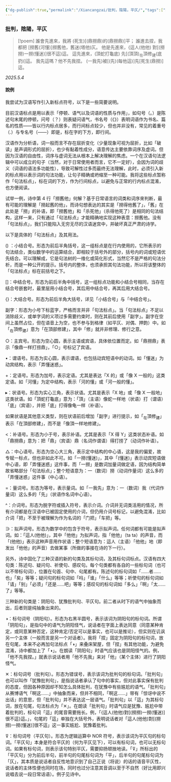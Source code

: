 ```yaml
---
{"dg-publish":true,"permalink":"/Xiancangzai/批判，陰陽，平仄/","tags":["格律","平仄","李去兹"],"created":"2025-04-29T18:11:07.118+08:00"}
---
```



### 批判，陰陽，平仄

> [!poem]
誰會<span class="symbol" data-symbol="▸">先</span><span class="symbol" data-symbol="•">進</span><span class="symbol" data-symbol="<">來</span>，我<span class="symbol" data-symbol="▸">將</span>
<span class="symbol" data-symbol="•">(</span>死生)<span class="symbol" data-symbol="○">[</span><span class="symbol" data-symbol="+">(</span><span class="symbol" data-symbol="▸">鼎</span><span class="symbol" data-symbol="•">撈</span><span class="symbol" data-symbol="○">鼎</span>)的<span class="symbol" data-symbol="△">(</span><span class="symbol" data-symbol="•">鼎</span><span class="symbol" data-symbol="<">撈</span><span class="symbol" data-symbol="○">鼎</span>)]<span class="symbol" data-symbol="⊽">平</span>；
誰進去<span class="symbol" data-symbol="◑">捏</span>，我都<span class="symbol" data-symbol="^">把</span>
<span class="symbol" data-symbol="○">[</span><span class="symbol" data-symbol="•">撈</span><span class="symbol" data-symbol="+">舊</span><span class="symbol" data-symbol="○">(</span><span class="symbol" data-symbol="+">河</span><span class="symbol" data-symbol="△">懂</span>)]<span class="symbol" data-symbol="•">撈</span><span class="symbol" data-symbol="<">舊</span><span class="symbol" data-symbol="○">他</span>，<span class="symbol" data-symbol="•">舊</span><span class="symbol" data-symbol="<">迷</span><span class="symbol" data-symbol="○">(</span><span class="symbol" data-symbol="+">塔</span><span class="symbol" data-symbol="△">他</span>)<span class="symbol" data-symbol="⊽">仄</span>。
他是先進來，{這人<span class="symbol" data-symbol="▸">(</span><span class="symbol" data-symbol="∋">他</span><span class="symbol" data-symbol="∋">他</span>)
<span class="symbol" data-symbol="^">對</span><span class="symbol" data-symbol="○">[</span><span class="symbol" data-symbol="+">(</span><span class="symbol" data-symbol="∋">撈</span><span class="symbol" data-symbol="∋">撈</span>)一<span class="symbol" data-symbol="=">撈</span><span class="symbol" data-symbol="△">(</span><span class="symbol" data-symbol="•">懂</span><span class="symbol" data-symbol="○">迷</span>)]很不<span class="symbol" data-symbol="+">這</span>}<span class="symbol" data-symbol="✕">這</span>。
<span class="symbol" data-symbol="○">這</span>先進來，<span class="symbol" data-symbol="○">(</span><span class="symbol" data-symbol="○">頂</span><span class="symbol" data-symbol="▸">蛇</span><span class="symbol" data-symbol="•">打</span><span class="symbol" data-symbol="<">龜</span><span class="symbol" data-symbol="○">底</span>)
<span class="symbol" data-symbol="▸">先</span><span class="symbol" data-symbol="•">[</span><span class="symbol" data-symbol="○">(</span><span class="symbol" data-symbol="•">頂</span><span class="symbol" data-symbol="○">頂</span>)<sub>在</sub><span class="symbol" data-symbol="▸">頂</span><span class="symbol" data-symbol="•">修</span><sub>建</sub><span class="symbol" data-symbol="○">(</span><span class="symbol" data-symbol="+">底</span><span class="symbol" data-symbol="△">扔</span>)]<span class="symbol" data-symbol="✕">這</span>。
我先<span class="symbol" data-symbol="•">這</span>嗎？他不先<span class="symbol" data-symbol="•">我</span><span class="symbol" data-symbol="◑">捏</span>。
<span class="symbol" data-symbol="○">(</span>一<span class="symbol" data-symbol="=">我</span><span class="symbol" data-symbol="△">先</span>)<span class="symbol" data-symbol="^">被</span><span class="symbol" data-symbol="○">[</span><span class="symbol" data-symbol="+">(</span><span class="symbol" data-symbol="∋">先</span>)<span class="symbol" data-symbol="△">(</span>每<span class="symbol" data-symbol="=">他</span><span class="symbol" data-symbol="△">這</span>)]<span class="symbol" data-symbol="▸">先</span><span class="symbol" data-symbol="•">[</span><span class="symbol" data-symbol="•">死</span><span class="symbol" data-symbol="<">生</span><span class="symbol" data-symbol="○">(</span><span class="symbol" data-symbol="+">鼎</span><span class="symbol" data-symbol="△">撈</span>)]<span class="symbol" data-symbol="✕">這</span>。

<cite>2025.5.4</cite>

#### 說例

我尝试为汉语写作引入新标点符号，以下是一些简要说明。

目前汉语标点是用以表示「停顿、语气以及词语的性质与作用」，如句号（。）是陈述句末尾的停顿，问号（？）则表疑问语气，书名号（《》）表明词语作为书名、篇名的性质——皆以行内标点居多，而行间标点较少，但也并非没有，常见的着重号（.）与专名号（——）即是，标在字的下方，即行间。

汉语作为分析语，词一般而言不存在屈折变化（少量现象可视为屈折，比如「破读」是声调形式的屈折），也少有黏着性成分，语意传达主要依靠词序及虚词。但因为汉语的自由性，词序与虚词无法从根本上解决理解的焦虑。一个在汉语句法逻辑中可以成立的句子（当然，对于日常使用者而言，它不一定好），会因为词的歧义（词语的语法多功能性），导致可解性过多而最终无法理解，此时，必须引入新的标点用以表示词的句法功能，让句子精确或坍缩至一种可能。我将这些标点暂称作「句法标点」，标在词的下方，作为行间标点，以避免与正常的行内标点混淆，也方便阅读。

试举一例，诗中第 4 行「撈舊他」何解？基于日常语言的词类和词序來判断，最有可能的理解是「撈起舊的他」，而诗句想表达的其实是「撈得他舊了」，「舊」在此处是「撈」的补语，即「撈舊他」和「杀死他」（杀得他死了）是相同的句法结构，这样一来，只有通过「句法标点」才能精确地实现这种表意：<span class="symbol" data-symbol="•">撈</span><span class="symbol" data-symbol="<">舊</span><span class="symbol" data-symbol="○">他</span>。没有「句法标点」，我们只能陷入无穷无尽的汉语迷宫中，并破坏真正严肃的诗学。

以下是具体的「句法标点」及其用法。

() ：小结合号。形态为前后半角括号，这一组标点是在行内使用的，它所表示的句法结合，类似数学中的运算结合，即相较于括号外的部分，括号内的词或短语优先结合。可以理解成，它是句法树的一维化或简化形式，当然它不是严格的句法分析，而是一种公开的提示。括号内的整体，也须承担其句法功能，所以将该整体的「句法标点」标在前括号之下。

[]：中结合号。形态为前后半角中括号，这一组标点功能和小结合号相同，当存在结合号嵌套时，最里层用小结合号，其后用中结合号，再其后用大结合号。

{}：大结合号。形态为前后半角大括号，详见「小结合号」与「中结合号」。

副字：形态为小号下标蓝字，严格而言并非「句法标点」。当「句法标点」不足以消除歧义，或单字词的义项过多需要约束时，则在其前后使用「副字」。副字在空间上虽然占位，但在语音上为空，也不参与到格律（如平仄、对偶、押韵）中。如「<sub>在</sub><span class="symbol" data-symbol="▸">頂</span><span class="symbol" data-symbol="•">修</span><sub>建</sub>」意为「在頂部修建」，其中「修」就并非修理、修行之意。

○：主宾号。形态为空心圆，表示主语或宾语，具体依位置而定。如「<span class="symbol" data-symbol="▸">鼎</span><span class="symbol" data-symbol="•">撈</span><span class="symbol" data-symbol="○">鼎</span>」表示「像鼎一样打捞鼎」，「○」号标记了宾语。

•：谓语号。形态为实心圆，表示谓语，也包括动宾短语中的动词。如「<span class="symbol" data-symbol="•">懂</span><span class="symbol" data-symbol="○">迷</span>」为动宾结构，表示「弄懂迷惑」。

+：定语号。形态为加号，表示定语。尤其是表达「X 的」或「像 X 一般的」这类定语。如「<span class="symbol" data-symbol="+">河</span><span class="symbol" data-symbol="△">懂</span>」为定中结构，表示「河的懂」或「河一般的懂」。

▸：状语号。形态为实心三角，表示状语。尤其是表示「X 地」或「像 X 一般地」这类状语。如「<span class="symbol" data-symbol="○">頂</span><span class="symbol" data-symbol="▸">蛇</span><span class="symbol" data-symbol="•">打</span><span class="symbol" data-symbol="<">龜</span><span class="symbol" data-symbol="○">底</span>」意为：「頂」（主语）像蛇一样地（状语）打（谓语）「底」（宾语），并把「底」打得像龟一样（补语）。

如果状语是其他意义类型，则在状语前后增加「副字」进行提示，如「<sub>在</sub><span class="symbol" data-symbol="▸">頂</span><span class="symbol" data-symbol="•">修</span><sub>建</sub>」表示「在頂部修建」，而不是「像頂一样地修建」。

<：补语号。形态为小于号，表示补语。尤其是表示「X 得 Y」这类状态补语。如「<span class="symbol" data-symbol="•">鼎</span><span class="symbol" data-symbol="<">撈</span><span class="symbol" data-symbol="○">鼎</span>」意为：把「鼎」（宾语）鼎（名词作谓语）得打捞了（动词作补语）。

△：中心语号。形态为空心大三角，表示定中结构的中心语，这是我的偏爱，故专赋一标点，但也非如此不可。如「一<span class="symbol" data-symbol="=">撈</span><span class="symbol" data-symbol="△">(</span><span class="symbol" data-symbol="•">懂</span><span class="symbol" data-symbol="○">迷</span>)」，其中「<span class="symbol" data-symbol="△">(</span><span class="symbol" data-symbol="•">懂</span><span class="symbol" data-symbol="○">迷</span>)」表示动宾短语做中心语，即「弄懂迷惑」这件事，而「一<span class="symbol" data-symbol="=">撈</span>」是数词加量词做定语，因为结构简单故省略部分「句法标点」；整个短语意为：一（数词）撈（动词作量词）这么多的「弄懂迷惑」这件事（中心语）。

=：量词号。形态为等号，表示量词。如「一<span class="symbol" data-symbol="=">我</span><span class="symbol" data-symbol="△">先</span>」意为：一（数词）我（代词作量词）这么多的「先」（状语作名词中心语）。

^：介词号。形态为脱字符或插入符号，表示介词。介词并无词类活用的情况，所有介词都是在汉语中已被固定使用的介词，但仍用介词号标记，以避免混淆，比如介词「把」不至于被理解为作为名词的「门把」「车把」等。

∋：拟声词号。形态为数学中的包含于符号，表示拟声词。任何词都有可能是拟声词。如：「這人<span class="symbol" data-symbol="▸">(</span><span class="symbol" data-symbol="∋">他</span><span class="symbol" data-symbol="∋">他</span>)」，其中「<span class="symbol" data-symbol="∋">他</span><span class="symbol" data-symbol="∋">他</span>」为拟声词，指「他他」（ta ta）的声音，而「<span class="symbol" data-symbol="▸">(</span><span class="symbol" data-symbol="∋">他</span><span class="symbol" data-symbol="∋">他</span>)」表示这种声音用作状语；整个短语意为：這人（主语）「他他」地（即发出「他他」的声音）去做某事（所做的事接在诗的下一行）。

另外，诗中固化了三种汉语的新的句类及其标句词，及其标句词标点。汉语有四大句类：陈述句、疑问句、祈使句、感叹句。每个句类都有各自的一些标句词（也可以不带标句词），位置在句首、句中、句尾都有。陈述句的标句词如「……者……也」「矣」等等；疑问句的标句词如「吗」「谁」「什么」等等；祈使句的标句词如「请」「别」「必须」「还是……吧」等等；感叹句的标句词如「多么」「啊」「太……了」等等。

三种新的句类是：阴阳句、犹豫批判句、平仄句。前二者从时下的语气中抽象而出，后者则是纯抽象出来的。

◑：标句词号（阴阳句）。形态为右黑半圆号，表示该词为阴阳句的标句词。所谓「阴阳句」，是指句中的语气为阴阳怪气，说话者在字面上表达同意（同意某种肯定，或同意某种否定，这种肯定/否定可以是事实，也可以是推论），但实则在讥讽另一个主体（一般而言是另一个对话者）。我将「捏」固定为阴阳句的标句词，放在句尾，本来不必再加句法标点「◑」来叠床架屋，但「捏」有其他功能，为避免混淆，诗中都加上了「◑」。在朗读「阴阳句」时语气应该也是阴阳怪气的。例，「他不先<span class="symbol" data-symbol="•">我</span><span class="symbol" data-symbol="◑">捏</span>。」就表示说话者用「他不先<span class="symbol" data-symbol="•">我</span>」来对「他」（某个主体）进行了阴阳怪气。

✕：标句词号（批判句）。形态为错误号，表示该词为批判句的标句词。「批判句」也可以叫作「犹豫批判句」，是指说话者承认了句中的事实，但对此事实保有批判的态度，但因各种原因却不知怎么具体批判，在犹豫中有些尴尬的语气。「批判句」从赛博语气「啊这……」中抽象而来，但并不相同，「啊这……」带有「惊讶中说不出话」的意思，但「批判句」并不表达这一层语气。「批判句」以「這」为其标句词，放在句尾，句法标点为「✕」。在朗读「批判句」时语气应是犹豫、尴尬中带着批判的，标句词「這」的尾音需要拖长。例，「{這人<span class="symbol" data-symbol="▸">(</span><span class="symbol" data-symbol="∋">他</span><span class="symbol" data-symbol="∋">他</span>)<span class="symbol" data-symbol="^">對</span><span class="symbol" data-symbol="○">[</span><span class="symbol" data-symbol="+">(</span><span class="symbol" data-symbol="∋">撈</span><span class="symbol" data-symbol="∋">撈</span>)一<span class="symbol" data-symbol="=">撈</span><span class="symbol" data-symbol="△">(</span><span class="symbol" data-symbol="•">懂</span><span class="symbol" data-symbol="○">迷</span>)]很不<span class="symbol" data-symbol="+">這</span>}<span class="symbol" data-symbol="✕">這</span>。」，句尾的「<span class="symbol" data-symbol="✕">這</span>」单独在大括号外，表明说话者对「這人<span class="symbol" data-symbol="▸">(</span><span class="symbol" data-symbol="∋">他</span><span class="symbol" data-symbol="∋">他</span>)<span class="symbol" data-symbol="^">對</span><span class="symbol" data-symbol="○">[</span><span class="symbol" data-symbol="+">(</span><span class="symbol" data-symbol="∋">撈</span><span class="symbol" data-symbol="∋">撈</span>)一<span class="symbol" data-symbol="=">撈</span><span class="symbol" data-symbol="△">(</span><span class="symbol" data-symbol="•">懂</span><span class="symbol" data-symbol="○">迷</span>)]很不<span class="symbol" data-symbol="+">這</span>」这一事实尴尬、犹豫着批判。

⊽：标句词号（平仄句）。形态为逻辑运算中 NOR 符号，表示该词为平仄句的标句词。「平仄句」本身是符合平仄的（何为平仄见下），可以有标句词，也可以无标句词。如果有标句词，则表示该句特别平仄，需要抑扬顿挫地读。「⊽」所标出的「平仄句」分为前后半句，前半句的句尾标句词为「平」，后半句的句尾标句词为「仄」，其本质是说话者自反性地意识到了自己正说（将说）的话的语音平仄性，说话者的主体性便也同时在场，同时也过分注意其音调以至于不自然（好比用即兴说唱去说一段日常话语）。例子见诗中。
